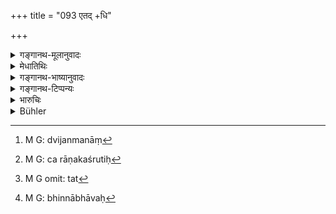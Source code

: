 +++
title = "093 एतद् +धि"

+++

<details><summary>गङ्गानथ-मूलानुवादः</summary>

This represents the fulfilment of the object of one’s existence, specially for the Brāhmaṇa; it is only when he has attained this, and not otherwise, that the twice-born man has accomplished his purpose.—(93)
</details>

<details><summary>मेधातिथिः</summary>

**द्विजो**[^२४७] **भवति** क्षत्रियवैश्ययोर् अप्य् आत्मज्ञाने ऽधिकारं दर्शयति । यथा चारण्यककश्रुतिः[^२४८] । **ब्राःमणस्य विशेषतः** इति । "वेदाभ्यासे" (म्ध् १२.९२) इति संबन्धनीयम् । आत्मज्ञेन समत्वेनाभ्यासासितेनैव संभवतः । यद् आत्मज्ञानं **प्राप्य कृतकृत्यो द्विजो भवति** पुरुषार्थ एतावता समाप्यते । न हि मोक्षाद् अपरः पुरुषार्थो ऽस्तीति ॥ १२.९३ ॥


[^२४८]:
     M G: ca rāṇakaśrutiḥ


[^२४७]:
     M G: dvijanmanāṃ

_<u>ननु</u> च यद् उक्तं सर्वात्मैकत्वेनायं पश्येत् तत्_[^२४९]_ प्रत्यक्षविरुद्धम् इव, प्रत्यक्षेण हि भिन्नो भावः_[^२५०]_ प्रतिभाति । तेन कथम् एकत्वेन ग्राह्यः । अनारभ्य स्वार्थ उपदिष्टः स्यात् । कथं भिन्नम् अभिन्नं द्रष्टुं शक्यम् । न हि खरो गौर् इव बुद्ध्या ग्रहीतुं शक्यः । इन्द्रियदोषेणान्यत्रावभासरूपया प्रतीयते शुक्तिकादौ रजताकारतया, न तूपदेशतः । यो ह्य् उपदिशेत् तं हस्तिनं प्रतिपद्यते । नासौ वचनफलम् अञ्जसाश्नुवीत । अत आह ।_


[^२५०]:
     M G: bhinnābhāvaḥ


[^२४९]:
     M G omit: tat
</details>

<details><summary>गङ्गानथ-भाष्यानुवादः</summary>

‘*The twice-born*.’—This implies that the Kṣatriya and the Vaiśya also are entitled to the knowledge of Self; as has been made clear by Vedic texts of the *Āraṇyakas*.

‘*Specially for the Brāhmaṇa*.’—This has to be taken as referring particularly to the ‘Study of the Veda’; since to the ‘Knowledge of Self’ are twice-born persons equally entitled.

Having attained this ‘knowledge of the Self’ the man ‘*has accomplished his purpose*’;—that is, all his ends are fulfilled; there being no higher end than Liberation.

“What has been said regarding the necessity of looking on all things as the One Self appears to be contrary to perceptible facts. What we perceive directly *is diversiy* (*diversity*?). How can this be perceived as *one*? Any teaching regarding this would be setting forth a purpose that cannot be fulfilled. What is diverse, how can that be looked upon *as one*? The *ass* can never be looked upon as the *cow*. It is only when the perceiving organ is deranged that one perceives a thing as what it is not,—as we find when the shell is mistaken for silver; and certainly no such wrong conception forms the subject of a teaching. One who could propound such a teaching would be looked upon as most foolish, and his words would bear no fruit at all”

It is in view of this that we have the next verse.—(93)
</details>

<details><summary>गङ्गानथ-टिप्पन्यः</summary>

‘*Kṛtakṛtyaḥ* ‘All whose ends have been accomplished’ (Medhātithi);—who
has done all he ought to do’ (Govindarāja).
</details>

<details><summary>भारुचिः</summary>

> **एतद् धि जन्मसामग्र्यं ब्राह्मणस्य विशेषतः ।**

विशेषत इति वचनान् न तथा क्षत्रियवैश्ययोः ।

> **प्राप्यैतत् कृतकृत्यो हि द्विजो भवति नान्यथा  ॥ १२.९३ ॥**

वेदाभ्यासादीनां षण्णां कर्मणां वैदिकानाम् अधिकृतानां स्तुत्युपसंहारश्लोको ऽयम् ॥ १२.९३ ॥
</details>

<details><summary>Bühler</summary>

093	For that secures the attainment of the object of existence, especially in the case of a Brahmana, because by attaining that, not otherwise, a twice-born man has gained all his ends.
</details>
